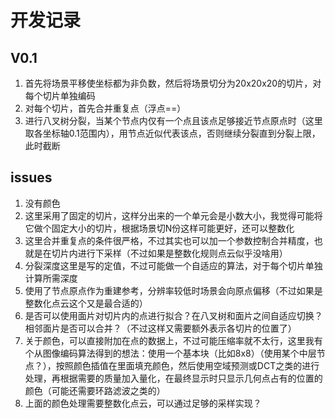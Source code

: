 # 开发记录

## V0.1

1. 首先将场景平移使坐标都为非负数，然后将场景切分为20x20x20的切片，对每个切片单独编码
2. 对每个切片，首先合并重复点（浮点==）
3. 进行八叉树分裂，当某个节点内仅有一个点且该点足够接近节点原点时（这里取各坐标轴0.1范围内），用节点近似代表该点，否则继续分裂直到分裂上限，此时截断

## issues

1. 没有颜色
2. 这里采用了固定的切片，这样分出来的一个单元会是小数大小，我觉得可能将它做个固定大小的切片，根据场景切N份这样可能更好，还可以整数化
3. 这里合并重复点的条件很严格，不过其实也可以加一个参数控制合并精度，也就是在切片内进行下采样（不过如果是整数化规则点云似乎没啥用）
4. 分裂深度这里是写的定值，不过可能做一个自适应的算法，对于每个切片单独计算所需深度
5. 使用了节点原点作为重建参考，分辨率较低时场景会向原点偏移（不过如果是整数化点云这个又是最合适的）
6. 是否可以使用面片对切片内的点进行拟合？在八叉树和面片之间自适应切换？相邻面片是否可以合并？（不过这样又需要额外表示各切片的位置了）
7. 关于颜色，可以直接附加在点的数据上，不过可能压缩率就不太行，这里我有个从图像编码算法得到的想法：使用一个基本块（比如8x8）（使用某个中层节点？），按照颜色插值在里面填充颜色，然后使用空域预测或DCT之类的进行处理，再根据需要的质量加入量化，在最终显示时只显示几何点占有的位置的颜色（可能还需要环路滤波之类的）
8. 上面的颜色处理需要整数化点云，可以通过足够的采样实现？
